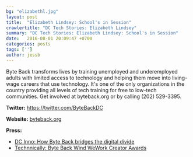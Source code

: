 ```yaml
---
bg: "elizabethl.jpg"
layout: post
title:  "Elizabeth Lindsey: School's in Session"
crawlertitle: "DC Tech Stories: Elizabeth Lindsey"
summary: "DC Tech Stories: Elizabeth Lindsey: School's in Session"
date:   2016-08-01 20:09:47 +0700
categories: posts
tags: ['']
author: jessb
---
```

<script src="https://www.buzzsprout.com/108546/542271-elizabeth-lindsey-school-s-in-session.js?player=small" type="text/javascript" charset="utf-8"></script>
<p class="no-margin">Byte Back transforms lives by training unemployed and underemployed adults with limited access to technology and helping them move into living-wage careers that use technology. It's one of the only organizations in the country providing all levels of tech training for free to low-tech communities. Get involved at byteback.org or by calling (202) 529-3395.</p>


<p><strong>Twitter:</strong> <a href="https://twitter.com/ByteBackDC ">https://twitter.com/ByteBackDC </a></p> 
<p><strong>Website:</strong> <a href="https://byteback.org/">byteback.org</a></p>
<p><strong>Press:</strong>
    <ul class="no-bullets">
    <li><a class="red"  href="http://dcinno.streetwise.co/2017/04/06/how-byte-back-is-helping-bridge-the-districts-digital-divide/">DC Inno: How Byte Back bridges the digital divide</a></li>
     <li><a class="red"  href="https://technical.ly/dc/2017/03/29/byte-back-wins-big-inaugural-wework-creator-awards/ ">Technnically: Byte Back Wind WeWork Creator Awards</a></li>
    </ul> 
</p>
